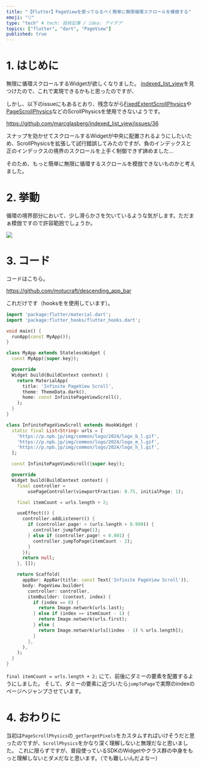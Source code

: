 ```yaml
---
title: "【Flutter】PageViewを使ってなるべく簡単に無限循環スクロールを模倣する"
emoji: "⚾"
type: "tech" # tech: 技術記事 / idea: アイデア
topics: ["flutter", "dart", "PageView"]
published: true
---
```


# 1. はじめに

無限に循環スクロールするWidgetが欲しくなりました。
[indexed_list_view](https://pub.dev/packages/indexed_list_view)を見つけたので、これで実現できるかもと思ったのですが、

しかし、以下のissueにもあるとおり、残念ながら[FixedExtentScrollPhysics](https://api.flutter.dev/flutter/widgets/FixedExtentScrollPhysics-class.html)や[PageScrollPhysics](https://api.flutter.dev/flutter/widgets/PageScrollPhysics-class.html)などのScrollPhysicsを使用できないようです。

https://github.com/marcglasberg/indexed_list_view/issues/36

スナップを効かせてスクロールするWidgetが中央に配置されるようにしたいため、ScrollPhysicsを拡張して試行錯誤してみたのですが、負のインデックスと正のインデックスの境界のスクロールを上手く制御できず諦めました...

そのため、もっと簡単に無限に循環するスクロールを模倣できないものかと考えました。

# 2. 挙動

循環の境界部分において、少し滑らかさを欠いているような気がします。ただまぁ模倣ですので許容範囲でしょうか。

![](https://storage.googleapis.com/zenn-user-upload/36aceaabce63-20240204.gif)

# 3. コード

コードはこちら。

https://github.com/motucraft/descending_app_bar

これだけです（hooksをを使用しています）。

```dart
import 'package:flutter/material.dart';
import 'package:flutter_hooks/flutter_hooks.dart';

void main() {
  runApp(const MyApp());
}

class MyApp extends StatelessWidget {
  const MyApp({super.key});

  @override
  Widget build(BuildContext context) {
    return MaterialApp(
      title: 'Infinite PageView Scroll',
      theme: ThemeData.dark(),
      home: const InfinitePageViewScroll(),
    );
  }
}

class InfinitePageViewScroll extends HookWidget {
  static final List<String> urls = [
    'https://p.npb.jp/img/common/logo/2024/logo_b_l.gif',
    'https://p.npb.jp/img/common/logo/2024/logo_m_l.gif',
    'https://p.npb.jp/img/common/logo/2024/logo_h_l.gif',
  ];

  const InfinitePageViewScroll({super.key});

  @override
  Widget build(BuildContext context) {
    final controller =
        usePageController(viewportFraction: 0.75, initialPage: 1);

    final itemCount = urls.length + 2;

    useEffect(() {
      controller.addListener(() {
        if (controller.page! > (urls.length + 0.999)) {
          controller.jumpToPage(1);
        } else if (controller.page! < 0.001) {
          controller.jumpToPage(itemCount - 2);
        }
      });
      return null;
    }, []);

    return Scaffold(
      appBar: AppBar(title: const Text('Infinite PageView Scroll')),
      body: PageView.builder(
        controller: controller,
        itemBuilder: (context, index) {
          if (index == 0) {
            return Image.network(urls.last);
          } else if (index == itemCount - 1) {
            return Image.network(urls.first);
          } else {
            return Image.network(urls[(index - 1) % urls.length]);
          }
        },
      ),
    );
  }
}
```

`final itemCount = urls.length + 2;` にて、前後にダミーの要素を配置するようにしました。
そして、ダミーの要素に近づいたら`jumpToPage`で実際のindexのページへジャンプさせています。

# 4. おわりに

当初は`PageScrollPhysics`の`_getTargetPixels`をカスタムすればいけそうだと思ったのですが、`ScrollPhysics`をかなり深く理解しないと無理だなと思いました。
これに限らずですが、普段使っているSDKのWidgetやクラス群の中身をもっと理解しないとダメだなと思います。（でも難しいんだよなー）
